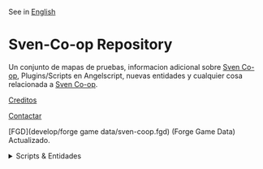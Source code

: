 See in [English](README.md)

# Sven-Co-op Repository

Un conjunto de mapas de pruebas, informacion adicional sobre [Sven Co-op](https://store.steampowered.com/app/225840/Sven_Coop/), Plugins/Scripts en Angelscript, nuevas entidades y cualquier cosa relacionada a [Sven Co-op](https://store.steampowered.com/app/225840/Sven_Coop/).

[Creditos](develop/information/credits_spanish.md)

[Contactar](develop/information/contact_spanish.md)

[FGD](develop/forge game data/sven-coop.fgd) (Forge Game Data) Actualizado.


<details><summary>Scripts & Entidades</summary>
<p>

<details><summary>ambient_</summary>
<p>

| Entidad / Script | Descripción | Angelscript |
|-----------------|-------------| :---------: |
[ambient_generic](#ambient_generic) | Entity for reproduce a sound | ❌ 
[ambient_music](#ambient_music) | Entity for reproduce a music song. | ❌ 

</p>
</details>

---

<details><summary>ammo_</summary>
<p>

| Entity | Preview |
|-----------------| :---: |
| [weapon_357](weapons_spanish.md#weapon_357) | ![image](develop/images/weapon_357.png) |
| [ammo_556](weapons_spanish.md#ammo_556) | ![image](develop/images/ammo_556.png) |
| [ammo_762](weapons_spanish.md#ammo_762) | ![image](develop/images/ammo_762.png) |
| [ammo_9mmAR](weapons_spanish.md#ammo_9mmAR) | ![image](develop/images/ammo_9mmAR.png) |
| [ammo_9mmbox](weapons_spanish.md#ammo_9mmbox) | ![image](develop/images/ammo_9mmbox.png) |
| [ammo_9mmclip](weapons_spanish.md#ammo_9mmclip) | ![image](develop/images/ammo_9mmclip.png) |
| [ammo_ARgrenades](weapons_spanish.md#ammo_ARgrenades) | ![image](develop/images/ammo_ARgrenades.png) |
| [ammo_buckshot](weapons_spanish.md#ammo_buckshot) | ![image](develop/images/ammo_buckshot.png) |
| [ammo_crossbow](weapons_spanish.md#ammo_crossbow) | ![image](develop/images/ammo_crossbow.png) |
| [ammo_custom](weapons_spanish.md#ammo_custom) | ![image](develop/images/angelscript.png) |
| [ammo_gaussclip](weapons_spanish.md#ammo_gaussclip) | ![image](develop/images/ammo_gaussclip.png) |
| [ammo_rpgclip](weapons_spanish.md#ammo_rpgclip) | ![image](develop/images/ammo_rpgclip.png) |
| [ammo_spore](weapons_spanish.md#ammo_spore) | ![image](develop/images/ammo_spore.png) |
| [ammo_sporeclip](weapons_spanish.md#ammo_sporeclip) | ![image](develop/images/ammo_sporeclip.png) |
| [ammo_uziclip](weapons_spanish.md#ammo_uziclip) | ![image](develop/images/ammo_uziclip.png) |

</p>
</details>

---

<details><summary>weapon_</summary>
<p>

| Entity / Script | Description |
|-----------------|-------------|
[weapon_9mmAR](develop/information/entities/weapon/weapon_9mmAR.md) | Una mp5 con mira optica que puede tener recargadas 30 balas a la vez |
[weapon_9mmhandgun](develop/information/entities/weapon/weapon_9mmhandgun.md) | Una pistola beretta que puede tener recargadas 17 balas a la vez |
[weapon_crossbow](develop/information/entities/weapon/weapon_crossbow.md) | Una ballesta con mira optica que puede tener recargadas 5 flechas a la vez |
[weapon_crowbar](develop/information/entities/weapon/weapon_crowbar.md) | Una palanca utilizada como arma melee que tambien puede ser lanzada a distancia |
[weapon_displacer](develop/information/entities/weapon/weapon_displacer.md) | Un arma tecnologica con la habilidad de teletransportar sus objetivos o a el portador a otra dimensión |
[weapon_eagle](develop/information/entities/weapon/weapon_eagle.md) | Una Desert eagle con mira laser que puede tener recargado 7 balas a la vez |
[weapon_egon](develop/information/entities/weapon/weapon_egon.md) | Un arma tecnologica con la habilidad de manipular los gluones de su objetivo |

</p>
</details>

---

</p>
</details>

</p>
</details>